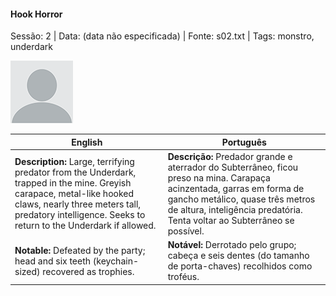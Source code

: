 

#### Hook Horror

Sessão: 2 | Data: (data não especificada) | Fonte: s02.txt | Tags: monstro, underdark

![Hook Horror](blank.png)

| English | Português |
|---------|-----------|
| **Description:** Large, terrifying predator from the Underdark, trapped in the mine. Greyish carapace, metal-like hooked claws, nearly three meters tall, predatory intelligence. Seeks to return to the Underdark if allowed. | **Descrição:** Predador grande e aterrador do Subterrâneo, ficou preso na mina. Carapaça acinzentada, garras em forma de gancho metálico, quase três metros de altura, inteligência predatória. Tenta voltar ao Subterrâneo se possível. |
| **Notable:** Defeated by the party; head and six teeth (keychain-sized) recovered as trophies. | **Notável:** Derrotado pelo grupo; cabeça e seis dentes (do tamanho de porta-chaves) recolhidos como troféus. |


























